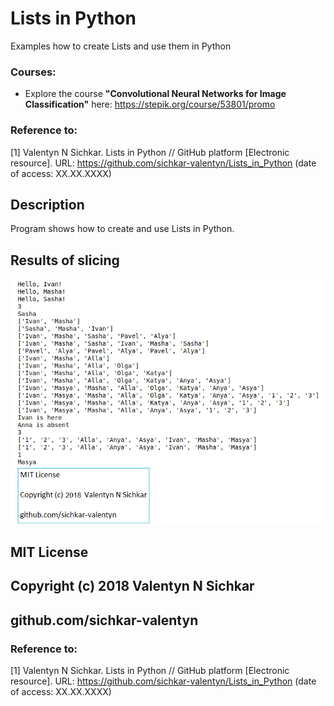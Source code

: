 # Lists in Python
Examples how to create Lists and use them in Python

### Courses:
* Explore the course **"Convolutional Neural Networks for Image Classification"** here: https://stepik.org/course/53801/promo

### Reference to:
[1] Valentyn N Sichkar. Lists in Python // GitHub platform [Electronic resource]. URL: https://github.com/sichkar-valentyn/Lists_in_Python (date of access: XX.XX.XXXX)

## Description
Program shows how to create and use Lists in Python.

## Results of slicing
![Lists_in_Python](images/Lists_in_Python.png)

## MIT License
## Copyright (c) 2018 Valentyn N Sichkar
## github.com/sichkar-valentyn
### Reference to:
[1] Valentyn N Sichkar. Lists in Python // GitHub platform [Electronic resource]. URL: https://github.com/sichkar-valentyn/Lists_in_Python (date of access: XX.XX.XXXX)

